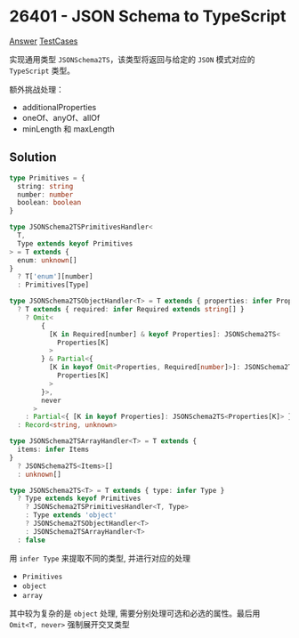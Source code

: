 # 26401 - JSON Schema to TypeScript

[Answer](https://github.com/lybenson/ts-checker/blob/master/src/26401-medium-json-schema-to-typescript/template.ts) [TestCases](https://github.com/lybenson/ts-checker/blob/master/src/26401-medium-json-schema-to-typescript/test-cases.ts)

实现通用类型 `JSONSchema2TS`，该类型将返回与给定的 `JSON` 模式对应的 `TypeScript` 类型。

额外挑战处理：

- additionalProperties
- oneOf、anyOf、allOf
- minLength 和 maxLength

## Solution

```ts
type Primitives = {
  string: string
  number: number
  boolean: boolean
}

type JSONSchema2TSPrimitivesHandler<
  T,
  Type extends keyof Primitives
> = T extends {
  enum: unknown[]
}
  ? T['enum'][number]
  : Primitives[Type]

type JSONSchema2TSObjectHandler<T> = T extends { properties: infer Properties }
  ? T extends { required: infer Required extends string[] }
    ? Omit<
        {
          [K in Required[number] & keyof Properties]: JSONSchema2TS<
            Properties[K]
          >
        } & Partial<{
          [K in keyof Omit<Properties, Required[number]>]: JSONSchema2TS<
            Properties[K]
          >
        }>,
        never
      >
    : Partial<{ [K in keyof Properties]: JSONSchema2TS<Properties[K]> }>
  : Record<string, unknown>

type JSONSchema2TSArrayHandler<T> = T extends {
  items: infer Items
}
  ? JSONSchema2TS<Items>[]
  : unknown[]

type JSONSchema2TS<T> = T extends { type: infer Type }
  ? Type extends keyof Primitives
    ? JSONSchema2TSPrimitivesHandler<T, Type>
    : Type extends 'object'
    ? JSONSchema2TSObjectHandler<T>
    : JSONSchema2TSArrayHandler<T>
  : false
```

用 `infer Type` 来提取不同的类型, 并进行对应的处理

- `Primitives`
- `object`
- `array`

其中较为复杂的是 `object` 处理, 需要分别处理可选和必选的属性。最后用 `Omit<T, never>` 强制展开交叉类型
